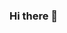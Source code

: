 ### Hi there 👋

<!--
**mendoken/mendoken** is a ✨ _special_ ✨ repository because its `README.md` (this file) appears on your GitHub profile.

Here are some ideas to get you started:

- 🔭 I’m currently working on ... TCSS 496.
- 🌱 I’m currently learning ... Computer Science & Systems.
- 👯 I’m looking to collaborate on ... projects with my classmates.
- 🤔 I’m looking for help with ... SQL.
- 💬 Ask me about ... Toyota.
- 📫 How to reach me: ... @mendoken
- ⚡ Fun fact: ... 
-->
